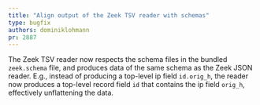 ```yaml
---
title: "Align output of the Zeek TSV reader with schemas"
type: bugfix
authors: dominiklohmann
pr: 2887
---
```


The Zeek TSV reader now respects the schema files in the bundled `zeek.schema`
file, and produces data of the same schema as the Zeek JSON reader. E.g.,
instead of producing a top-level ip field `id.orig_h`, the reader now produces a
top-level record field `id` that contains the ip field `orig_h`, effectively
unflattening the data.
